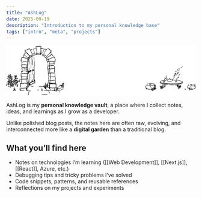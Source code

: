 ```yaml
---
title: "AshLog"
date: 2025-09-19
description: "Introduction to my personal knowledge base"
tags: ["intro", "meta", "projects"]
---
```


![Banner](assets/banner.svg)

AshLog is my **personal knowledge vault**, a place where I collect notes, ideas, and learnings as I grow as a developer.

Unlike polished blog posts, the notes here are often raw, evolving, and interconnected more like a **digital garden** than a traditional blog.

## What you’ll find here
- Notes on technologies I’m learning ([[Web Development]], [[Next.js]], [[React]], Azure, etc.)
- Debugging tips and tricky problems I’ve solved
- Code snippets, patterns, and reusable references
- Reflections on my projects and experiments

